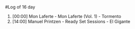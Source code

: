 #Log of 16 day

1. [00:00] Mon Laferte - Mon Laferte (Vol. 1) - Tormento
1. [14:00] Manuel Printzen - Ready Set Sessions - El Gigante
